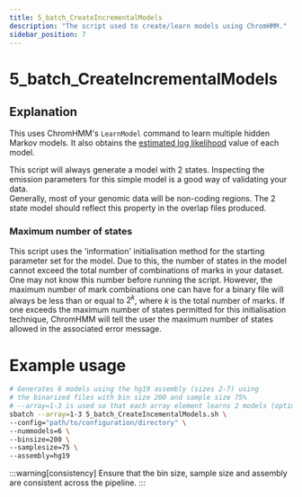 ```yaml
---
title: 5_batch_CreateIncrementalModels
description: "The script used to create/learn models using ChromHMM."
sidebar_position: 7
---
```


# 5_batch_CreateIncrementalModels

## Explanation

This uses ChromHMM's `LearnModel` command to learn multiple hidden Markov models. It also obtains the [estimated log likelihood](/ChromOptimise/ChromHMM-overview.md#estimated-log-likelihood) value of each model.

This script will always generate a model with 2 states. Inspecting the emission parameters for this simple model is a good way of validating your data.
\
Generally, most of your genomic data will be non-coding regions. The 2 state model should reflect this property in the overlap files produced.

### Maximum number of states

This script uses the 'information' initialisation method for the starting parameter set for the model. Due to this, the number of states in the model cannot exceed the total number of combinations of marks in your dataset.
\
One may not know this number before running the script. However, the maximum number of mark combinations one can have for a binary file will always be less than or equal to $2^k$, where $k$ is the total number of marks. If one exceeds the maximum number of states permitted for this initialisation technique, ChromHMM will tell the user the maximum number of states allowed in the associated error message.



# Example usage

```bash
# Generates 6 models using the hg19 assembly (sizes 2-7) using 
# the binarized files with bin size 200 and sample size 75%
# --array=1-3 is used so that each array element learns 2 models (optimal).
sbatch --array=1-3 5_batch_CreateIncementalModels.sh \
--config="path/to/configuration/directory" \
--nummodels=6 \
--binsize=200 \
--samplesize=75 \
--assembly=hg19
```

:::warning[consistency]
Ensure that the bin size, sample size and assembly are consistent across the pipeline.
:::
